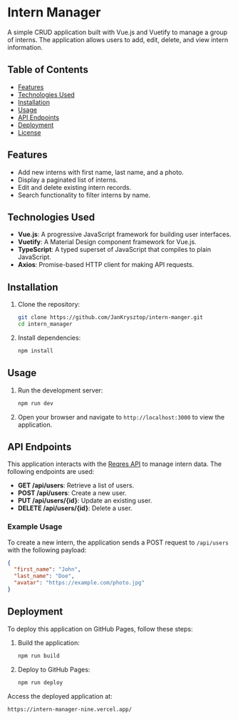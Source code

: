 # Intern Manager

A simple CRUD application built with Vue.js and Vuetify to manage a group of interns. The application allows users to add, edit, delete, and view intern information.

## Table of Contents

- [Features](#features)
- [Technologies Used](#technologies-used)
- [Installation](#installation)
- [Usage](#usage)
- [API Endpoints](#api-endpoints)
- [Deployment](#deployment)
- [License](#license)

## Features

- Add new interns with first name, last name, and a photo.
- Display a paginated list of interns.
- Edit and delete existing intern records.
- Search functionality to filter interns by name.

## Technologies Used

- **Vue.js**: A progressive JavaScript framework for building user interfaces.
- **Vuetify**: A Material Design component framework for Vue.js.
- **TypeScript**: A typed superset of JavaScript that compiles to plain JavaScript.
- **Axios**: Promise-based HTTP client for making API requests.

## Installation

1. Clone the repository:

   ```bash
   git clone https://github.com/JanKrysztop/intern-manger.git
   cd intern_manager
   ```

2. Install dependencies:

   ```bash
   npm install
   ```

## Usage

1. Run the development server:

   ```bash
   npm run dev
   ```

2. Open your browser and navigate to `http://localhost:3000` to view the application.

## API Endpoints

This application interacts with the [Reqres API](https://reqres.in/) to manage intern data. The following endpoints are used:

- **GET /api/users**: Retrieve a list of users.
- **POST /api/users**: Create a new user.
- **PUT /api/users/{id}**: Update an existing user.
- **DELETE /api/users/{id}**: Delete a user.

### Example Usage

To create a new intern, the application sends a POST request to `/api/users` with the following payload:

```json
{
  "first_name": "John",
  "last_name": "Doe",
  "avatar": "https://example.com/photo.jpg"
}
```

## Deployment

To deploy this application on GitHub Pages, follow these steps:

1. Build the application:

   ```bash
   npm run build
   ```

2. Deploy to GitHub Pages:

   ```bash
   npm run deploy
   ```

Access the deployed application at:

```
https://intern-manager-nine.vercel.app/
```

